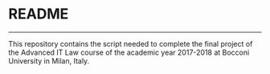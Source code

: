 # README
---

This repository contains the script needed to complete the final project of the Advanced IT Law course of the academic year 2017-2018 at Bocconi University in Milan, Italy.
